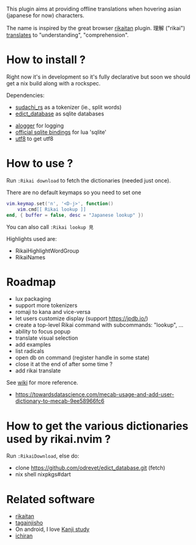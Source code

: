 
This plugin aims at providing offline translations when hovering asian (japanese for now) characters.

The name is inspired by the great browser [rikaitan][rikaitan] plugin.
理解 ("rikai") [translates][jisho-rikai] to "understanding", "comprehension".



# How to install ?

Right now it's in development so it's fully declarative but soon we should get a
nix build along with a rockspec.

Dependencies:
- [sudachi_rs][sudachi-rs] as a tokenizer (ie., split words)
- [edict_database][edict-as-sqlite] as sqlite databases
<!-- - [lual for logging][lual-luarocks] -->
- [alogger][alogger-luarocks] for logging
- [official sqlite bindings][lsqlite-luarocks] for lua 'sqlite'
- [utf8][luautf8-github] to get utf8


# How to use ?

Run `:Rikai download` to fetch the dictionaries (needed just once).

There are no default keymaps so you need to set one

```lua
vim.keymap.set('n', '<D-j>', function()
	vim.cmd[[ Rikai lookup ]]
end, { buffer = false, desc = "Japanese lookup" })
```

You can also call `:Rikai lookup 見`

Highlights used are:
- RikaiHighlightWordGroup
- RikaiNames


# Roadmap 

- lux packaging
- support more tokenizers
- romaji to kana and vice-versa
- let users customize display (support https://jpdb.io/)
- create a top-level Rikai command with subcommands: "lookup", ...
- ability to focus popup
- translate visual selection
- add examples
- list radicals
- open db on command (register handle in some state)
- close it at the end of after some time ?
- add rikai translate



<!-- Lua dependencies: -->

See [wiki][rikai-nvim-wiki] for more reference.

- https://towardsdatascience.com/mecab-usage-and-add-user-dictionary-to-mecab-9ee58966fc6

# How to get the various dictionaries used by rikai.nvim ?

Run `:RikaiDownload`, else do:

- clone https://github.com/odrevet/edict_database.git (fetch)
- nix shell nixpkgs#dart


# Related software

- [rikaitan][rikaitan]
- [tagainjisho](https://github.com/Gnurou/tagainijisho/)
- On android, I love [Kanji
  study](https://play.google.com/store/apps/details?id=com.mindtwisted.kanjistudy&pli=1)
- [ichiran][ichiran-github]

[alogger-luarocks]: https://luarocks.org/modules/swarg/alogger/
[edict-as-sqlite]: https://github.com/odrevet/edict_database
[ichiran-github]: https://github.com/tshatrov/ichiran
[jisho-rikai]: https://jisho.org/search/%E7%90%86%E8%A7%A3
[lual-luarocks]: https://luarocks.org/modules/arthur-debert/lual
[lsqlite-luarocks]: https://luarocks.org/modules/javierguerragiraldez/lsqlite3
[luautf8-github]: https://github.com/starwing/luautf8
[rikai-nvim-wiki]: https://github.com/teto/rikai.nvim/wiki/Home
[rikai-wiki]: https://github.com/teto/rikai.nvim/wiki
[rikaitan]: https://addons.mozilla.org/en-US/firefox/addon/rikaitan/
[sudachi-rs]: https://github.com/WorksApplications/sudachi.rs
<!-- - [lsqlite3](https://luarocks.org/modules/javierguerragiraldez/lsqlite3) ? -->
<!-- - https://github.com/uga-rosa/utf8.nvim (last commit 2 years ago) -->

